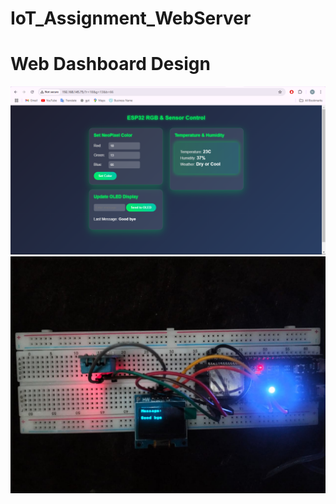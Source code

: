 # IoT_Assignment_WebServer
# Web Dashboard Design
![alt text](images/dashboard.png)
![alt text](images/circut.jpg)
